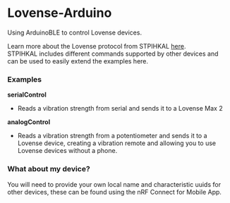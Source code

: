 # Lovense-Arduino  
Using ArduinoBLE to control Lovense devices.  

Learn more about the Lovense protocol from STPIHKAL [here](https://stpihkal.docs.buttplug.io/protocols/lovense.html#protocol).  
STPIHKAL includes different commands supported by other devices and can be used to easily extend the examples here.

### Examples
**serialControl**

* Reads a vibration strength from serial and sends it to a Lovense Max 2

**analogControl**

* Reads a vibration strength from a potentiometer and sends it to a Lovense device, creating a vibration remote and allowing you to use Lovense devices without a phone. 

### What about my device?

You will need to provide your own local name and characteristic uuids for other devices, these can be found using the nRF Connect for Mobile App.

